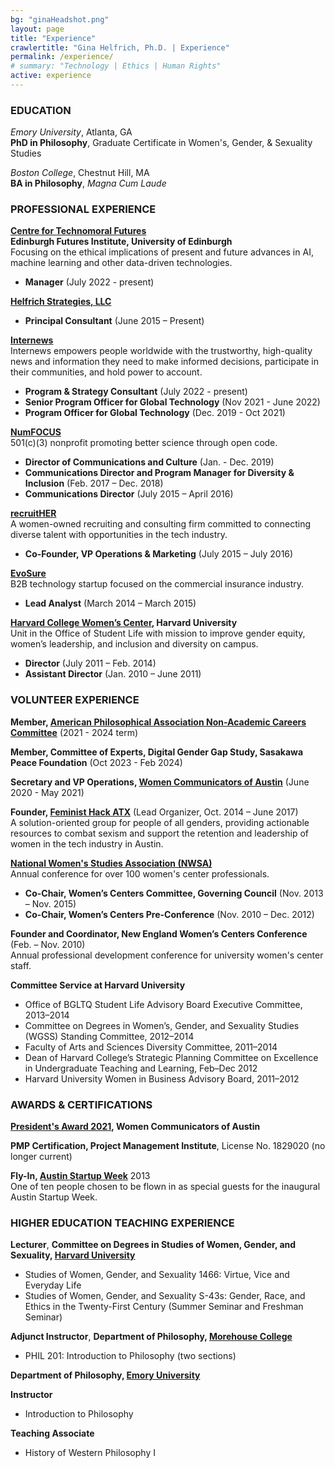 ```yaml
---
bg: "ginaHeadshot.png"
layout: page
title: "Experience"
crawlertitle: "Gina Helfrich, Ph.D. | Experience"
permalink: /experience/
# summary: "Technology | Ethics | Human Rights"
active: experience
---
```


<h3>EDUCATION</h3>   
  
<em>Emory University</em>, Atlanta, GA  
**PhD in Philosophy**, Graduate Certificate in Women's, Gender, & Sexuality Studies  
  
<em>Boston College</em>, Chestnut Hill, MA  
**BA in Philosophy**, _Magna Cum Laude_  
  

  
<h3>PROFESSIONAL EXPERIENCE</h3>  
  
**[Centre for Technomoral Futures](https://www.technomoralfutures.uk/)  
Edinburgh Futures Institute, University of Edinburgh**  
Focusing on the ethical implications of present and future advances in AI, machine learning and other data-driven technologies.  
- **Manager** (July 2022 - present)

**[Helfrich Strategies, LLC](https://ginahelfrich.com)**  
- **Principal Consultant** (June 2015 – Present)  

**[Internews](https://globaltech.internews.org/)**  
Internews empowers people worldwide with the trustworthy, high-quality news and information they need to make informed decisions, participate in their communities, and hold power to account.  
- **Program & Strategy Consultant** (July 2022 - present)  
- **Senior Program Officer for Global Technology** (Nov 2021 - June 2022)  
- **Program Officer for Global Technology** (Dec. 2019 - Oct 2021)  

**[NumFOCUS](https://numfocus.org)**  
501(c)(3) nonprofit promoting better science through open code.  
- **Director of Communications and Culture** (Jan. - Dec. 2019)  
- **Communications Director and Program Manager for Diversity & Inclusion** (Feb. 2017 – Dec. 2018)  
- **Communications Director** (July 2015 – April 2016)  
  
**[recruitHER](https://medium.com/@recruitHER)**  
A women-owned recruiting and consulting firm committed to connecting diverse talent with opportunities in the tech industry.  
- **Co-Founder, VP Operations & Marketing** (July 2015 – July 2016) 

**[EvoSure](http://evosure.com/)**   
B2B technology startup focused on the commercial insurance industry.  
- **Lead Analyst** (March 2014 – March 2015)  
  
**[Harvard College Women’s Center](http://hcwc.fas.harvard.edu/), Harvard University**  
Unit in the Office of Student Life with mission to improve gender equity, women’s leadership, and inclusion and diversity on campus.  
- **Director** (July 2011 – Feb. 2014)  
- **Assistant Director** (Jan. 2010 – June 2011) 
  

<h3>VOLUNTEER EXPERIENCE</h3>  
  
**Member, [American Philosophical Association Non-Academic Careers Committee](https://www.apaonline.org/group/nonacademic)** (2021 - 2024 term)

**Member, Committee of Experts, Digital Gender Gap Study, Sasakawa Peace Foundation** (Oct 2023 - Feb 2024)

**Secretary and VP Operations, [Women Communicators of Austin](https://wcaustin.org)** (June 2020 - May 2021)

**Founder, [Feminist Hack ATX](http://www.feministhack.com/)** (Lead Organizer, Oct. 2014 – June 2017)  
A solution-oriented group for people of all genders, providing actionable resources to combat sexism and support the retention and leadership of women in the tech industry in Austin.  

**[National Women's Studies Association (NWSA)](http://www.nwsa.org/)**  
Annual conference for over 100 women's center professionals.  
- **Co-Chair, Women’s Centers Committee, Governing Council** (Nov. 2013 – Nov. 2015)  
- **Co-Chair, Women’s Centers Pre-Conference** (Nov. 2010 – Dec. 2012)  

**Founder and Coordinator, New England Women’s Centers Conference** (Feb. – Nov. 2010)  
Annual professional development conference for university women's center staff.  
  
 **Committee Service at Harvard University**  
*   Office of BGLTQ Student Life Advisory Board Executive Committee, 2013–2014
*   Committee on Degrees in Women’s, Gender, and Sexuality Studies (WGSS) Standing Committee, 2012–2014
*   Faculty of Arts and Sciences Diversity Committee, 2011–2014
*   Dean of Harvard College’s Strategic Planning Committee on Excellence in Undergraduate Teaching and Learning, Feb–Dec 2012
*   Harvard University Women in Business Advisory Board, 2011–2012


<h3>AWARDS & CERTIFICATIONS</h3>  
  
**[President's Award 2021](https://wcaustin.org/2021/04/10/2021-banner-award-winners/), Women Communicators of Austin**

**PMP Certification, Project Management Institute**, License No. 1829020 (no longer current)  
  
**Fly-In, [Austin Startup Week](http://atxstartupweek.com)** 2013  
One of ten people chosen to be flown in as special guests for the inaugural Austin Startup Week.  
  
  
<h3>HIGHER EDUCATION TEACHING EXPERIENCE</h3>  
  
**Lecturer**, **Committee on Degrees in Studies of Women, Gender, and Sexuality, [Harvard University](http://wgs.fas.harvard.edu/)**

*   Studies of Women, Gender, and Sexuality 1466: Virtue, Vice and Everyday Life
*   Studies of Women, Gender, and Sexuality S-43s: Gender, Race, and Ethics in the Twenty-First Century (Summer Seminar and Freshman Seminar)

  
**Adjunct Instructor**, **Department of Philosophy, [Morehouse College](http://www.morehouse.edu/academics/phil/)**

*   PHIL 201: Introduction to Philosophy (two sections)

  
**Department of Philosophy, [Emory University](http://philosophy.emory.edu/home/index.html)**  

**Instructor**

*   Introduction to Philosophy

**Teaching Associate**

*   History of Western Philosophy I
